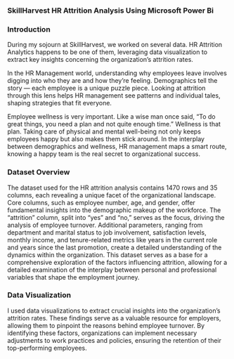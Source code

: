 ### SkillHarvest HR Attrition Analysis Using Microsoft Power Bi

### Introduction
During my sojourn at SkillHarvest, we worked on several data. HR Attrition Analytics happens to be one of them, leveraging data visualization to extract key insights concerning the organization’s attrition rates.

In the HR Management world, understanding why employees leave involves digging into who they are and how they’re feeling. Demographics tell the story — each employee is a unique puzzle piece. Looking at attrition through this lens helps HR management see patterns and individual tales, shaping strategies that fit everyone.

Employee wellness is very important. Like a wise man once said, “To do great things, you need a plan and not quite enough time.” Wellness is that plan. Taking care of physical and mental well-being not only keeps employees happy but also makes them stick around. In the interplay between demographics and wellness, HR management maps a smart route, knowing a happy team is the real secret to organizational success.

### Dataset Overview
The dataset used for the HR attrition analysis contains 1470 rows and 35 columns, each revealing a unique facet of the organizational landscape. Core columns, such as employee number, age, and gender, offer fundamental insights into the demographic makeup of the workforce. The “attrition” column, split into “yes” and “no,” serves as the focus, driving the analysis of employee turnover. Additional parameters, ranging from department and marital status to job involvement, satisfaction levels, monthly income, and tenure-related metrics like years in the current role and years since the last promotion, create a detailed understanding of the dynamics within the organization. This dataset serves as a base for a comprehensive exploration of the factors influencing attrition, allowing for a detailed examination of the interplay between personal and professional variables that shape the employment journey.

### Data Visualization
I used data visualizations to extract crucial insights into the organization’s attrition rates. These findings serve as a valuable resource for employers, allowing them to pinpoint the reasons behind employee turnover. By identifying these factors, organizations can implement necessary adjustments to work practices and policies, ensuring the retention of their top-performing employees.
